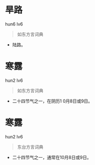 # 旱路
hun6 lv6
> 如东方言词典
- 陆路。

# 寒露
hun2 lv6
> 如东方言词典
- 二十四节气之一，在阴历1 0月8日或9日。

# 寒露
hun2 lv6
> 东台方言词典
- 二十四节气之一，通常在10月8日或9日。
